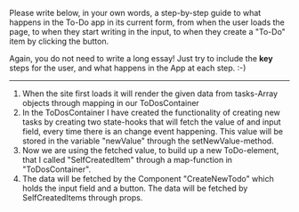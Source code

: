 Please write below, in your own words, a step-by-step guide to what happens in the To-Do app in its current form, from when the user loads the page, to when they start writing in the input, to when they create a "To-Do" item by clicking the button.

Again, you do not need to write a long essay! Just try to include the **key** steps for the user, and what happens in the App at each step. :-)

---

1. When the site first loads it will render the given data from tasks-Array objects through mapping in our ToDosContainer
2. In the ToDosContainer I have created the functionality of creating new tasks by creating two state-hooks that will fetch the value of and input field, every time there is an change event happening. This value will be stored in the variable "newValue" through the setNewValue-method.
3. Now we are using the fetched value, to build up a new ToDo-element, that I called "SelfCreatedItem" through a map-function in "ToDosContainer".
4. The data will be fetched by the Component "CreateNewTodo" which holds the input field and a button. The data will be fetched by SelfCreatedItems through props.